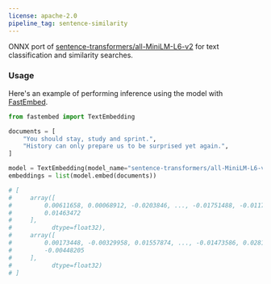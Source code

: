 ```yaml
---
license: apache-2.0
pipeline_tag: sentence-similarity
---
```


ONNX port of [sentence-transformers/all-MiniLM-L6-v2](https://huggingface.co/sentence-transformers/all-MiniLM-L6-v2) for text classification and similarity searches.

### Usage

Here's an example of performing inference using the model with [FastEmbed](https://github.com/qdrant/fastembed).

```py
from fastembed import TextEmbedding

documents = [
    "You should stay, study and sprint.",
    "History can only prepare us to be surprised yet again.",
]

model = TextEmbedding(model_name="sentence-transformers/all-MiniLM-L6-v2")
embeddings = list(model.embed(documents))

# [
#     array([
#         0.00611658, 0.00068912, -0.0203846, ..., -0.01751488, -0.01174267,
#         0.01463472
#     ],
#           dtype=float32),
#     array([
#         0.00173448, -0.00329958, 0.01557874, ..., -0.01473586, 0.0281806,
#         -0.00448205
#     ],
#           dtype=float32)
# ]
```